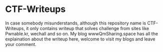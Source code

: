 # CTF-Writeups
In case somebody misunderstands, although this repository name is CTF-Writeups, it only contains writeup that solves challenge from sites like Pwnable.kr, wechall and so on. My blog wwwQmSharing.space has all the explaination about the writeup here, welcome to visit my blogs and leave your comment.
